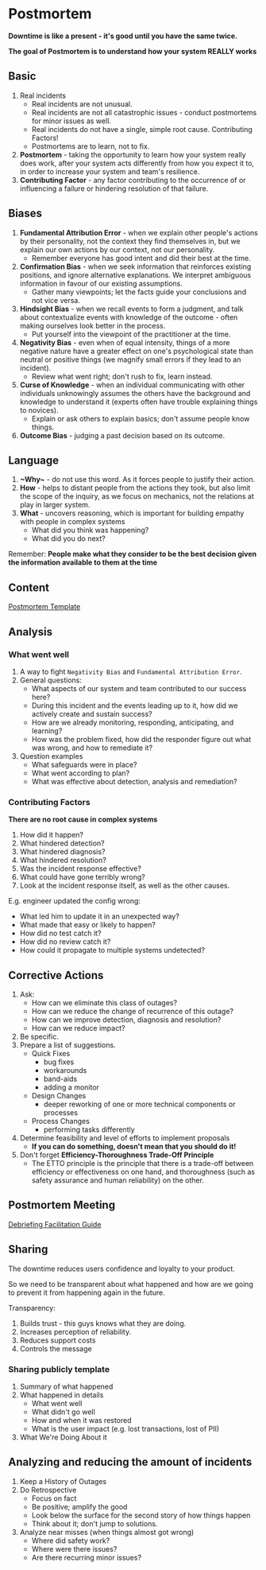# Postmortem
**Downtime is like a present - it's good until you have the same twice.**

**The goal of Postmortem is to understand how your system REALLY works**

## Basic
1. Real incidents
    *  Real incidents are not unusual.
    *  Real incidents are not all catastrophic issues - conduct postmortems for minor issues as well.
    *  Real incidents do not have a single, simple root cause. Contributing Factors!
    *  Postmortems are to learn, not to fix.
1. **Postmortem** - taking the opportunity to learn how your system really does work, after your system acts differently from how you expect it to, in order to increase your system and team's resilience.
1. **Contributing Factor** - any factor contributing to the occurrence of or influencing a failure or hindering resolution of that failure.


## Biases
1. **Fundamental Attribution Error** - when we explain other people's actions by their personality, not the context they find themselves in, but we explain our own actions by our context, not our personality.
    * Remember everyone has good intent and did their best at the time.
1. **Confirmation Bias** - when we seek information that reinforces existing positions, and ignore alternative explanations. We interpret ambiguous information in favour of our existing assumptions.
    * Gather many viewpoints; let the facts guide your conclusions and not vice versa.
1. **Hindsight Bias** - when we recall events to form a judgment, and talk about contextualize events with knowledge of the outcome - often making ourselves look better in the process.
    * Put yourself into the viewpoint of the practitioner at the time.
1. **Negativity Bias** - even when of equal intensity, things of a more negative nature have a greater effect on one's psychological state than neutral or positive things (we magnify small errors if they lead to an incident).
    * Review what went right; don't rush to fix, learn instead.
1. **Curse of Knowledge** - when an individual communicating with other individuals unknowingly assumes the others have the background and knowledge to understand it (experts often have trouble explaining things to novices).
    * Explain or ask others to explain basics; don't assume people know things.
1. **Outcome Bias** - judging a past decision based on its outcome.

## Language
1. **~Why~** - do not use this word. As it forces people to justify their action.
1. **How** - helps to distant people from the actions they took, but also limit the scope of the inquiry, as we focus on mechanics, not the relations at play in larger system.
1. **What** - uncovers reasoning, which is important for building empathy with people in complex systems
    * What did you think was happening?
    * What did you do next?

Remember:
**People make what they consider to be the best decision given the information available to them at the time**


## Content
[Postmortem Template](https://docs.google.com/document/d/1-tKNWXPBsplAtkqXvksLUXS6VoC7D_qD80IGo2EAKbY/edit?usp=sharing)

## Analysis

### What went well
1. A way to fight `Negativity Bias` and `Fundamental Attribution Error`.
1. General questions:
    * What aspects of our system and team contributed to our success here?
    * During this incident and the events leading up to it, how did we actively create and sustain success?
    * How are we already monitoring, responding, anticipating, and learning?
    * How was the problem fixed, how did the responder figure out what was wrong, and how to remediate it?
1. Question examples
    * What safeguards were in place?
    * What went according to plan?
    * What was effective about detection, analysis and remediation?


### Contributing Factors
**There are no root cause in complex systems**
1. How did it happen?
1. What hindered detection?
1. What hindered diagnosis?
1. What hindered resolution?
1. Was the incident response effective?
1. What could have gone terribly wrong?
1. Look at the incident response itself, as well as the other causes.

E.g. engineer updated the config wrong:
* What led him to update it in an unexpected way?
* What made that easy or likely to happen?
* How did no test catch it?
* How did no review catch it?
* How could it propagate to multiple systems undetected?

## Corrective Actions
1. Ask:
    * How can we eliminate this class of outages?
    * How can we reduce the change of recurrence of this outage?
    * How can we improve detection, diagnosis and resolution?
    * How can we reduce impact?
1. Be specific.
1. Prepare a list of suggestions.
    * Quick Fixes
        * bug fixes
        * workarounds
        * band-aids
        * adding a monitor
    * Design Changes
        * deeper reworking of one or more technical components or processes
    * Process Changes
        * performing tasks differently
1. Determine feasibility and level of efforts to implement proposals
    * **If you can do something, doesn't mean that you should do it!**
1. Don't forget **Efficiency-Thoroughness Trade-Off Principle**
    * The ETTO principle is the principle that there is a trade-off between efficiency or effectiveness on one hand, and thoroughness (such as safety assurance and human reliability) on the other.


## Postmortem Meeting
[Debriefing Facilitation Guide](https://extfiles.etsy.com/DebriefingFacilitationGuide.pdf)


## Sharing
The downtime reduces users confidence and loyalty to your product.

So we need to be transparent about what happened and how are we going to prevent it from happening again in the future.

Transparency:
1. Builds trust - this guys knows what they are doing.
1. Increases perception of reliability.
1. Reduces support costs
1. Controls the message

### Sharing publicly template
1. Summary of what happened
1. What happened in details
    * What went well
    * What didn't go well
    * How and when it was restored
    * What is the user impact (e.g. lost transactions, lost of PII)
1. What We're Doing About it


## Analyzing and reducing the amount of incidents
1. Keep a History of Outages
1. Do Retrospective
    * Focus on fact
    * Be positive; amplify the good
    * Look below the surface for the second story of how things happen
    * Think about it; don't jump to solutions.
1. Analyze near misses (when things almost got wrong)
    * Where did safety work?
    * Where were there issues?
    * Are there recurring minor issues?


